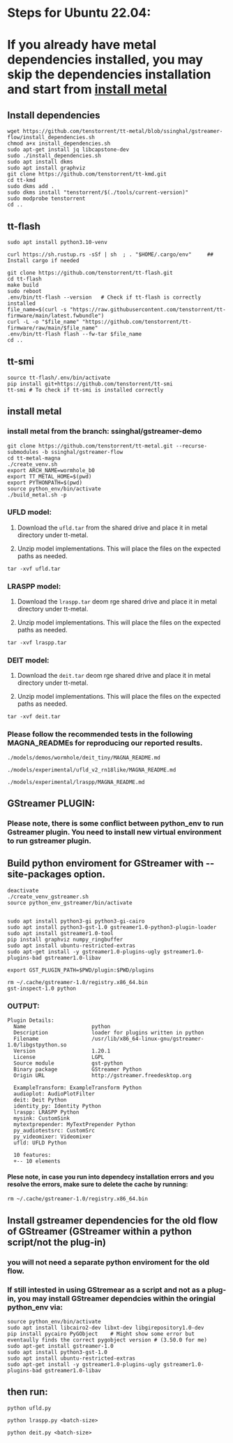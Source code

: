 # Steps for Ubuntu 22.04:

# If you already have metal dependencies installed, you may skip the dependencies installation and start from [install metal](###install-metal)

## Install dependencies
```
wget https://github.com/tenstorrent/tt-metal/blob/ssinghal/gstreamer-flow/install_dependencies.sh		
chmod a+x install_dependencies.sh
sudo apt-get install jq libcapstone-dev
sudo ./install_dependencies.sh
sudo apt install dkms
sudo apt install graphviz
git clone https://github.com/tenstorrent/tt-kmd.git
cd tt-kmd
sudo dkms add .
sudo dkms install "tenstorrent/$(./tools/current-version)"
sudo modprobe tenstorrent
cd ..
```

## tt-flash
```
sudo apt install python3.10-venv

curl https://sh.rustup.rs -sSf | sh  ; . "$HOME/.cargo/env"     ## Install cargo if needed

git clone https://github.com/tenstorrent/tt-flash.git
cd tt-flash
make build
sudo reboot
.env/bin/tt-flash --version   # Check if tt-flash is correctly installed
file_name=$(curl -s "https://raw.githubusercontent.com/tenstorrent/tt-firmware/main/latest.fwbundle")
curl -L -o "$file_name" "https://github.com/tenstorrent/tt-firmware/raw/main/$file_name"
.env/bin/tt-flash flash --fw-tar $file_name
cd ..
```
## tt-smi
```
source tt-flash/.env/bin/activate
pip install git+https://github.com/tenstorrent/tt-smi
tt-smi # To check if tt-smi is installed correctly
```


## install metal
### install metal from the branch:  ssinghal/gstreamer-demo 

```
git clone https://github.com/tenstorrent/tt-metal.git --recurse-submodules -b ssinghal/gstreamer-flow
cd tt-metal-magna
./create_venv.sh
export ARCH_NAME=wormhole_b0
export TT_METAL_HOME=$(pwd)
export PYTHONPATH=$(pwd)
source python_env/bin/activate
./build_metal.sh -p
```


### UFLD model:

1. Download the ```ufld.tar``` from the shared drive and place it in metal directory under tt-metal. 

2. Unzip model implementations. This will place the files on the expected paths as needed. 
```
tar -xvf ufld.tar
```

### LRASPP model:

1. Download the ```lraspp.tar``` deom rge shared drive and place it in metal directory under tt-metal. 

2. Unzip model implementations. This will place the files on the expected paths as needed. 
```
tar -xvf lraspp.tar
```

### DEIT model:

1. Download the ```deit.tar``` deom rge shared drive and place it in metal directory under tt-metal. 

2. Unzip model implementations. This will place the files on the expected paths as needed.
```
tar -xvf deit.tar
```


### Please follow the recommended tests in the following MAGNA_READMEs for reproducing our reported results.
```
./models/demos/wormhole/deit_tiny/MAGNA_README.md
```
```
./models/experimental/ufld_v2_rn18like/MAGNA_README.md
```
```
./models/experimental/lraspp/MAGNA_README.md
```

## GStreamer PLUGIN:   
### Please note, there is some conflict between python_env to run Gstreamer plugin. You need to install new virtual environment to run gstreamer plugin.

## Build python enviroment for GStreamer with --site-packages option.
```
deactivate
./create_venv_gstreamer.sh
source python_env_gstreamer/bin/activate


sudo apt install python3-gi python3-gi-cairo
sudo apt install python3-gst-1.0 gstreamer1.0-python3-plugin-loader
sudo apt install gstreamer1.0-tool
pip install graphviz numpy_ringbuffer
sudo apt install ubuntu-restricted-extras
sudo apt-get install -y gstreamer1.0-plugins-ugly gstreamer1.0-plugins-bad gstreamer1.0-libav

export GST_PLUGIN_PATH=$PWD/plugin:$PWD/plugins

rm ~/.cache/gstreamer-1.0/registry.x86_64.bin
gst-inspect-1.0 python
```

### OUTPUT:
```
Plugin Details:
  Name                     python
  Description              loader for plugins written in python
  Filename                 /usr/lib/x86_64-linux-gnu/gstreamer-1.0/libgstpython.so
  Version                  1.20.1
  License                  LGPL
  Source module            gst-python
  Binary package           GStreamer Python
  Origin URL               http://gstreamer.freedesktop.org

  ExampleTransform: ExampleTransform Python
  audioplot: AudioPlotFilter
  deit: Deit Python
  identity_py: Identity Python
  lraspp: LRASPP Python
  mysink: CustomSink
  mytextprepender: MyTextPrepender Python
  py_audiotestsrc: CustomSrc
  py_videomixer: Videomixer
  ufld: UFLD Python

  10 features:
  +-- 10 elements
```  
#### Plese note, in case you run into dependecy installation errors and you resolve the errors, make sure to delete the cache by running:
```
rm ~/.cache/gstreamer-1.0/registry.x86_64.bin
```

## Install gstreamer dependencies for the old flow of GStreamer (GStreamer within a python script/not the plug-in)
### you will not need a separate python enviroment for the old flow. 
### If still intested in using GStremear as a script and not as a plug-in, you may install GStreamer dependcies within the oringial python_env via: 

```
source python_env/bin/activate
sudo apt install libcairo2-dev libxt-dev libgirepository1.0-dev
pip install pycairo PyGObject    # Might show some error but eventaully finds the correct pygobject version # (3.50.0 for me)
sudo apt-get install gstreamer-1.0
sudo apt install python3-gst-1.0
sudo apt install ubuntu-restricted-extras
sudo apt-get install -y gstreamer1.0-plugins-ugly gstreamer1.0-plugins-bad gstreamer1.0-libav
```

## then run:
```
python ufld.py
```
```
python lraspp.py <batch-size>
```
```
python deit.py <batch-size>
```


